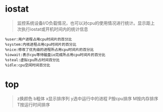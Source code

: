 # iostat
> 监控系统设备I/O负载情况，也可以对cpu的使用情况进行统计。显示距上次执行iostat或开机时间内的统计信息
```shell
%user:用户进程占用cpu时间片的百分比
%system:内核进程占用cpu时间片的百分比
%nice:修改了优先级的进程所占用cpu时间片的百分比
%iowait:表示cpu等待磁盘io完成所占用cpu时间片的百分比
%steal:虚拟cpu所占时间百分比
%idle:cpu空闲时间百分比

```

# top
> z换颜色 b粗体 x显示排序列 y选中运行中的进程 P按cpu排序 M按内存排序 T按运行时间排序

